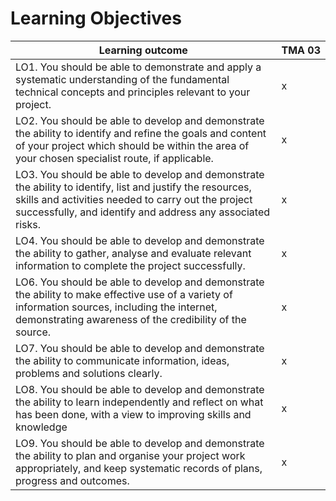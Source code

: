 # Learning Objectives


| Learning outcome                                                                                                                                                                                                               | TMA 03 |
|--------------------------------------------------------------------------------------------------------------------------------------------------------------------------------------------------------------------------------|--------|
| LO1. You should be able to demonstrate and apply a systematic understanding of the fundamental technical concepts and principles relevant to your project.                                                                     | x      |
| LO2. You should be able to develop and demonstrate the ability to identify and refine the goals and content of your project which should be within the area of your chosen specialist route, if applicable.                    | x      |
| LO3. You should be able to develop and demonstrate the ability to identify, list and justify the resources, skills and activities needed to carry out the project successfully, and identify and address any associated risks. | x      |
| LO4. You should be able to develop and demonstrate the ability to gather, analyse and evaluate relevant information to complete the project successfully.                                                                      | x      |
| LO6. You should be able to develop and demonstrate the ability to make effective use of a variety of information sources, including the internet, demonstrating awareness of the credibility of the source.                    | x      |
| LO7. You should be able to develop and demonstrate the ability to communicate information, ideas, problems and solutions clearly.                                                                                              | x      |
| LO8. You should be able to develop and demonstrate the ability to learn independently and reflect on what has been done, with a view to improving skills and knowledge                                                         | x      |
| LO9. You should be able to develop and demonstrate the ability to plan and organise your project work appropriately, and keep systematic records of plans, progress and outcomes.                                              | x      |
